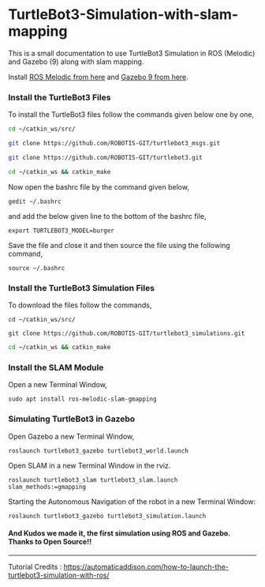 # TurtleBot3-Simulation-with-slam-mapping
This is a small documentation to use TurtleBot3 Simulation in ROS (Melodic) and Gazebo (9) along with slam mapping.

Install [ROS Melodic from here](http://wiki.ros.org/melodic/Installation/Ubuntu) and [Gazebo 9 from here](http://gazebosim.org/tutorials?cat=install&tut=install_ubuntu&ver=9.0).

### Install the TurtleBot3 Files 

To install the TurtleBot3 files follow the commands given below one by one,

```sh
cd ~/catkin_ws/src/
```

```sh
git clone https://github.com/ROBOTIS-GIT/turtlebot3_msgs.git
```

```sh
git clone https://github.com/ROBOTIS-GIT/turtlebot3.git
```

```sh
cd ~/catkin_ws && catkin_make
```

Now open the bashrc file by the command given below,

```
gedit ~/.bashrc
```

and add the below given line to the bottom of the bashrc file,

```
export TURTLEBOT3_MODEL=burger
```

Save the file and close it and then source the file using the following command, 

```
source ~/.bashrc
```

### Install the TurtleBot3 Simulation Files 

To download the files follow the commands,

```
cd ~/catkin_ws/src/
```

```
git clone https://github.com/ROBOTIS-GIT/turtlebot3_simulations.git
```

```sh
cd ~/catkin_ws && catkin_make
```

### Install the SLAM Module

Open a new Terminal Window,

```
sudo apt install ros-melodic-slam-gmapping
``` 

### Simulating TurtleBot3 in Gazebo

Open Gazebo a new Terminal Window,

```
roslaunch turtlebot3_gazebo turtlebot3_world.launch
```

Open SLAM in a new Terminal Window in the rviz.

```
roslaunch turtlebot3_slam turtlebot3_slam.launch slam_methods:=gmapping
```

Starting the Autonomous Navigation of the robot in a new Terminal Window:

```
roslaunch turtlebot3_gazebo turtlebot3_simulation.launch
```

#### And Kudos we made it, the first simulation using ROS and Gazebo. Thanks to Open Source!!

----------------------------------------------------------------------------------------------------------------------------

Tutorial Credits : https://automaticaddison.com/how-to-launch-the-turtlebot3-simulation-with-ros/
